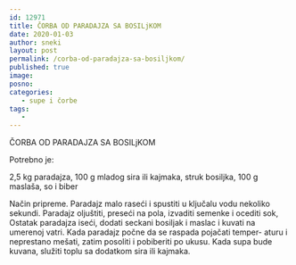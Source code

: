 ```yaml
---
id: 12971
title: ČORBA OD PARADAJZA SA BOSILjKOM
date: 2020-01-03
author: sneki
layout: post
permalink: /corba-od-paradajza-sa-bosiljkom/
published: true
image: 
posno: 
categories:
   - supe i čorbe
tags:
   -
---
```

ČORBA OD PARADAJZA SA BOSILjKOM

Potrebno je:

2,5 kg paradajza, 
100 g mladog sira ili kajmaka,
struk bosiljka,
100 g maslaša, 
so i biber


Način pripreme.
Paradajz malo raseći i spustiti u ključalu vodu
nekoliko sekundi. Paradajz oljuštiti, preseći na pola,
izvaditi semenke i ocediti sok, Ostatak paradajza iseći,
dodati seckani bosiljak i maslac i kuvati na umerenoj
vatri. Kada paradajz počne da se raspada pojačati temper-
aturu i neprestano mešati, zatim posoliti i pobiberiti
po ukusu. Kada supa bude kuvana, služiti toplu sa
dodatkom sira ili kajmaka.



  

